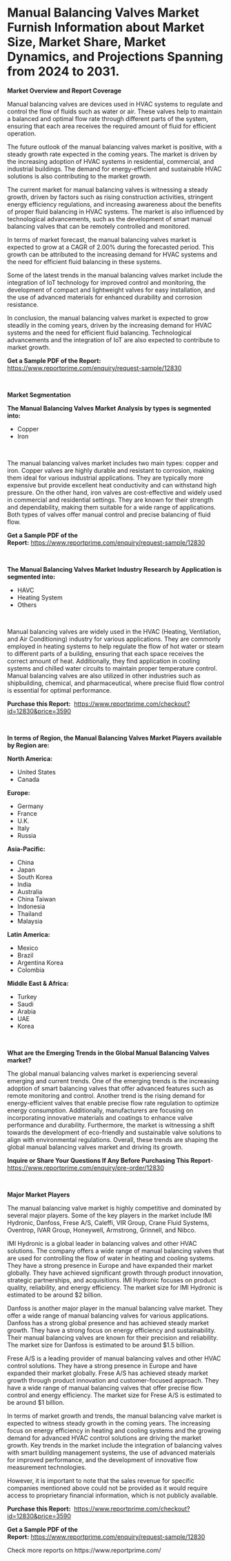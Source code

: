 <p><h1>Manual Balancing Valves Market Furnish Information about Market Size, Market Share, Market Dynamics, and Projections Spanning from 2024 to 2031.</h1></p><p><strong>Market Overview and Report Coverage</strong></p>
<p><p>Manual balancing valves are devices used in HVAC systems to regulate and control the flow of fluids such as water or air. These valves help to maintain a balanced and optimal flow rate through different parts of the system, ensuring that each area receives the required amount of fluid for efficient operation.</p><p>The future outlook of the manual balancing valves market is positive, with a steady growth rate expected in the coming years. The market is driven by the increasing adoption of HVAC systems in residential, commercial, and industrial buildings. The demand for energy-efficient and sustainable HVAC solutions is also contributing to the market growth.</p><p>The current market for manual balancing valves is witnessing a steady growth, driven by factors such as rising construction activities, stringent energy efficiency regulations, and increasing awareness about the benefits of proper fluid balancing in HVAC systems. The market is also influenced by technological advancements, such as the development of smart manual balancing valves that can be remotely controlled and monitored.</p><p>In terms of market forecast, the manual balancing valves market is expected to grow at a CAGR of 2.00% during the forecasted period. This growth can be attributed to the increasing demand for HVAC systems and the need for efficient fluid balancing in these systems.</p><p>Some of the latest trends in the manual balancing valves market include the integration of IoT technology for improved control and monitoring, the development of compact and lightweight valves for easy installation, and the use of advanced materials for enhanced durability and corrosion resistance.</p><p>In conclusion, the manual balancing valves market is expected to grow steadily in the coming years, driven by the increasing demand for HVAC systems and the need for efficient fluid balancing. Technological advancements and the integration of IoT are also expected to contribute to market growth.</p></p>
<p><strong>Get a Sample PDF of the Report:</strong> <a href="https://www.reportprime.com/enquiry/request-sample/12830">https://www.reportprime.com/enquiry/request-sample/12830</a></p>
<p>&nbsp;</p>
<p><strong>Market Segmentation</strong></p>
<p><strong>The Manual Balancing Valves Market Analysis by types is segmented into:</strong></p>
<p><ul><li>Copper</li><li>Iron</li></ul></p>
<p>&nbsp;</p>
<p><p>The manual balancing valves market includes two main types: copper and iron. Copper valves are highly durable and resistant to corrosion, making them ideal for various industrial applications. They are typically more expensive but provide excellent heat conductivity and can withstand high pressure. On the other hand, iron valves are cost-effective and widely used in commercial and residential settings. They are known for their strength and dependability, making them suitable for a wide range of applications. Both types of valves offer manual control and precise balancing of fluid flow.</p></p>
<p><strong>Get a Sample PDF of the Report:</strong>&nbsp;<a href="https://www.reportprime.com/enquiry/request-sample/12830">https://www.reportprime.com/enquiry/request-sample/12830</a></p>
<p>&nbsp;</p>
<p><strong>The Manual Balancing Valves Market Industry Research by Application is segmented into:</strong></p>
<p><ul><li>HAVC</li><li>Heating System</li><li>Others</li></ul></p>
<p>&nbsp;</p>
<p><p>Manual balancing valves are widely used in the HVAC (Heating, Ventilation, and Air Conditioning) industry for various applications. They are commonly employed in heating systems to help regulate the flow of hot water or steam to different parts of a building, ensuring that each space receives the correct amount of heat. Additionally, they find application in cooling systems and chilled water circuits to maintain proper temperature control. Manual balancing valves are also utilized in other industries such as shipbuilding, chemical, and pharmaceutical, where precise fluid flow control is essential for optimal performance.</p></p>
<p><strong>Purchase this Report:</strong>&nbsp; <a href="https://www.reportprime.com/checkout?id=12830&price=3590">https://www.reportprime.com/checkout?id=12830&price=3590</a></p>
<p>&nbsp;</p>
<p><strong>In terms of Region, the Manual Balancing Valves Market Players available by Region are:</strong></p>
<p>
    <p> <strong> North America: </strong>
        <ul>
            <li>United States</li>
            <li>Canada</li>
        </ul>
        </p> 
    <p> <strong> Europe: </strong>
        <ul>
            <li>Germany</li>
            <li>France</li>
            <li>U.K.</li>
            <li>Italy</li>
            <li>Russia</li>
        </ul>
        </p> 
    <p> <strong> Asia-Pacific: </strong>
        <ul>
            <li>China</li>
            <li>Japan</li>
            <li>South Korea</li>
            <li>India</li>
            <li>Australia</li>
            <li>China Taiwan</li>
            <li>Indonesia</li>
            <li>Thailand</li>
            <li>Malaysia</li>
        </ul>
        </p> 
    <p> <strong> Latin America: </strong>
        <ul>
            <li>Mexico</li>
            <li>Brazil</li>
            <li>Argentina Korea</li>
            <li>Colombia</li>
        </ul>
        </p> 
    <p> <strong> Middle East & Africa: </strong>
        <ul>
            <li>Turkey</li>
            <li>Saudi</li>
            <li>Arabia</li>
            <li>UAE</li>
            <li>Korea</li>
        </ul>
    </p>
    </p>
<p>&nbsp;</p>
<p><strong>What are the Emerging Trends in the Global Manual Balancing Valves market?</strong></p>
<p><p>The global manual balancing valves market is experiencing several emerging and current trends. One of the emerging trends is the increasing adoption of smart balancing valves that offer advanced features such as remote monitoring and control. Another trend is the rising demand for energy-efficient valves that enable precise flow rate regulation to optimize energy consumption. Additionally, manufacturers are focusing on incorporating innovative materials and coatings to enhance valve performance and durability. Furthermore, the market is witnessing a shift towards the development of eco-friendly and sustainable valve solutions to align with environmental regulations. Overall, these trends are shaping the global manual balancing valves market and driving its growth.</p></p>
<p><strong>Inquire or Share Your Questions If Any Before Purchasing This Report</strong>- <a href="https://www.reportprime.com/enquiry/pre-order/12830">https://www.reportprime.com/enquiry/pre-order/12830</a></p>
<p>&nbsp;</p>
<p><strong>Major Market Players</strong></p>
<p><p>The manual balancing valve market is highly competitive and dominated by several major players. Some of the key players in the market include IMI Hydronic, Danfoss, Frese A/S, Caleffi, VIR Group, Crane Fluid Systems, Oventrop, IVAR Group, Honeywell, Armstrong, Grinnell, and Nibco.</p><p>IMI Hydronic is a global leader in balancing valves and other HVAC solutions. The company offers a wide range of manual balancing valves that are used for controlling the flow of water in heating and cooling systems. They have a strong presence in Europe and have expanded their market globally. They have achieved significant growth through product innovation, strategic partnerships, and acquisitions. IMI Hydronic focuses on product quality, reliability, and energy efficiency. The market size for IMI Hydronic is estimated to be around $2 billion.</p><p>Danfoss is another major player in the manual balancing valve market. They offer a wide range of manual balancing valves for various applications. Danfoss has a strong global presence and has achieved steady market growth. They have a strong focus on energy efficiency and sustainability. Their manual balancing valves are known for their precision and reliability. The market size for Danfoss is estimated to be around $1.5 billion.</p><p>Frese A/S is a leading provider of manual balancing valves and other HVAC control solutions. They have a strong presence in Europe and have expanded their market globally. Frese A/S has achieved steady market growth through product innovation and customer-focused approach. They have a wide range of manual balancing valves that offer precise flow control and energy efficiency. The market size for Frese A/S is estimated to be around $1 billion.</p><p>In terms of market growth and trends, the manual balancing valve market is expected to witness steady growth in the coming years. The increasing focus on energy efficiency in heating and cooling systems and the growing demand for advanced HVAC control solutions are driving the market growth. Key trends in the market include the integration of balancing valves with smart building management systems, the use of advanced materials for improved performance, and the development of innovative flow measurement technologies.</p><p>However, it is important to note that the sales revenue for specific companies mentioned above could not be provided as it would require access to proprietary financial information, which is not publicly available.</p></p>
<p><strong>Purchase this Report:</strong>&nbsp;&nbsp;<a href="https://www.reportprime.com/checkout?id=12830&price=3590">https://www.reportprime.com/checkout?id=12830&price=3590</a></p>
<p></p>
<p><strong>Get a Sample PDF of the Report:</strong>&nbsp;<a href="https://www.reportprime.com/enquiry/request-sample/12830">https://www.reportprime.com/enquiry/request-sample/12830</a></p>
<p>Check more reports on https://www.reportprime.com/</p>